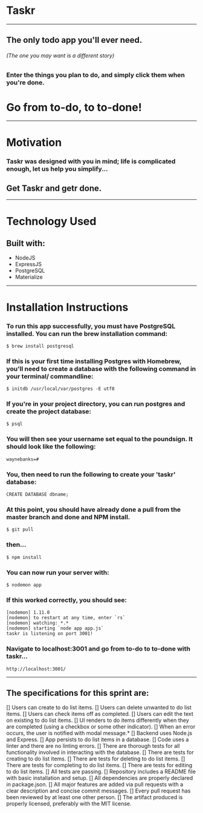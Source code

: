 # Taskr
***
## The only todo app you'll ever need.
###### (The one you may want is a different story)
### Enter the things you plan to do, and simply click them when you're done. 
# Go from to-do, to to-done!

***
# Motivation
### Taskr was designed with you in mind; life is complicated enough, let us help you simplify...
## Get Taskr and getr done.

***
# Technology Used
##  Built with:
 + NodeJS
 + ExpressJS
 + PostgreSQL 
 + Materialize
 
 ***
# Installation Instructions
### To run this app successfully, you must have PostgreSQL installed. You can run the brew installation command:
    $ brew install postgresql
### If this is your first time installing Postgres with Homebrew, you'll need to create a database with the following command in your terminal/ commandline:
    $ initdb /usr/local/var/postgres -E utf8
### If you're in your project directory, you can run postgres and create the project database:
    $ psql
### You will then see your username set equal to the poundsign. It should look like the following:
    waynebanks=#
### You, then need to run the following to create your 'taskr' database:
    CREATE DATABASE dbname;
### At this point, you should have already done a pull from the master branch and done and NPM install.
    $ git pull
### then...
    $ npm install
### You can now run your server with:
    $ nodemon app
### If this worked correctly, you should see:
    [nodemon] 1.11.0
    [nodemon] to restart at any time, enter `rs`
    [nodemon] watching: *.*
    [nodemon] starting `node app app.js`
    taskr is listening on port 3001!
### Navigate to localhost:3001 and go from to-do to to-done with taskr...
    http://localhost:3001/
***
## The specifications for this sprint are:

 [] Users can create to do list items.
 [] Users can delete unwanted to do list items.
 [] Users can check items off as completed.
 [] Users can edit the text on existing to do list items.
 [] UI renders to do items differently when they are completed (using a checkbox or some other indicator).
 [] When an error occurs, the user is notified with modal message.*
 [] Backend uses Node.js and Express.
 [] App persists to do list items in a database.
 [] Code uses a linter and there are no linting errors.
 [] There are thorough tests for all functionality involved in interacting with the database.
 [] There are tests for creating to do list items.
 [] There are tests for deleting to do list items.
 [] There are tests for completing to do list items.
 [] There are tests for editing to do list items.
 [] All tests are passing.
 [] Repository includes a README file with basic installation and setup.
 [] All dependencies are properly declared in package.json.
 [] All major features are added via pull requests with a clear description and concise commit messages.
 [] Every pull request has been reviewed by at least one other person.
 [] The artifact produced is properly licensed, preferably with the MIT license.






 



